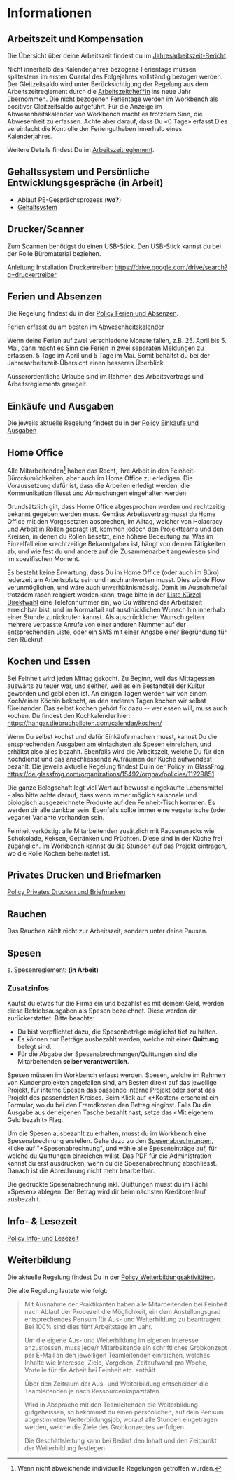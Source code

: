 # Informationen

## Arbeitszeit und Kompensation

Die Übersicht über deine Arbeitszeit findest du im [Jahresarbeitszeit-Bericht](https://workbench.feinheit.ch/report/annual-working-time/).

Nicht innerhalb des Kalenderjahres bezogene Ferientage müssen spätestens im ersten Quartal des Folgejahres vollständig bezogen werden. Der Gleitzeitsaldo wird unter Berücksichtigung der Regelung aus dem Arbeitszeitreglement durch die [Arbeitszeitchef*in](https://de.glassfrog.com/org/15492/roles/11266622) ins neue Jahr übernommen. Die nicht bezogenen Ferientage werden im Workbench als positiver Gleitzeitsaldo aufgeführt. Für die Anzeige im Abwesenheitskalender von Workbench macht es trotzdem Sinn, die Abwesenheit zu erfassen. Achte aber darauf, dass Du «0 Tage» erfasst.Dies vereinfacht die Kontrolle der Ferienguthaben innerhalb eines Kalenderjahres.

Weitere Details findest Du im [Arbeitszeitreglement](https://drive.google.com/drive/folders/1U_ZGs9IYaHJuicvYLPf4fAtdCld4eXJ3).

## Gehaltssystem und Persönliche Entwicklungsgespräche (in Arbeit)

* Ablauf PE-Gesprächsprozess (**wo?**)
* [Gehaltsystem](https://docs.google.com/document/d/1hs3vW-_Mik0F9P3rOTVnNKyPlKuWJ-wBMDovV4gh7uE/edit)

## Drucker/Scanner

Zum Scannen benötigst du einen USB-Stick. Den USB-Stick kannst du bei der Rolle Büromaterial beziehen.

Anleitung Installation Druckertreiber: https://drive.google.com/drive/search?q=druckertreiber

## Ferien und Absenzen

Die Regelung findest du in der [Policy Ferien und Absenzen](https://de.glassfrog.com/organizations/15492/orgnav/policies/10731016).

Ferien erfasst du am besten im [Abwesenheitskalender](https://workbench.feinheit.ch/report/absence-calendar/)

Wenn deine Ferien auf zwei verschiedene Monate fallen, z.B. 25. April bis 5. Mai, dann macht es Sinn die Ferien in zwei separaten Meldungen zu erfassen. 5 Tage im April und 5 Tage im Mai. Somit behältst du bei der Jahresarbeitszeit-Übersicht einen besseren Überblick.

Ausserordentliche Urlaube sind im Rahmen des Arbeitsvertrags und Arbeitsreglements geregelt.

## Einkäufe und Ausgaben

Die jeweils aktuelle Regelung findest du in der [Policy Einkäufe und Ausgaben](https://de.glassfrog.com/organizations/15492/orgnav/policies/10747699)

## Home Office

Alle Mitarbeitenden[^ho-regelung] haben das Recht, ihre Arbeit in den Feinheit-Büroräumlichkeiten, aber auch im Home Office zu erledigen. Die Voraussetzung dafür ist, dass die Arbeiten erledigt werden, die Kommunikation fliesst und Abmachungen eingehalten werden.

Grundsätzlich gilt, dass Home Office abgesprochen werden und rechtzeitig bekannt gegeben werden muss. Gemäss Arbeitsvertrag musst du Home Office mit den Vorgesetzten absprechen, im Alltag, welcher von Holacracy und Arbeit in Rollen geprägt ist, kommen jedoch den Projektteams und den Kreisen, in denen du Rollen besetzt, eine höhere Bedeutung zu. Was im Einzelfall eine «rechtzeitige Bekanntgabe» ist, hängt von deinen Tätigkeiten ab, und wie fest du und andere auf die Zusammenarbeit angewiesen sind im spezifischen Moment.

Es besteht keine Erwartung, dass Du im Home Office (oder auch im Büro) jederzeit am Arbeitsplatz sein und rasch antworten musst. Dies würde Flow verunmöglichen, und wäre auch unverhältnismässig. Damit im Ausnahmefall trotzdem rasch reagiert werden kann, trage bitte in der [Liste Kürzel Direktwahl](https://docs.google.com/spreadsheets/d/1oqF--dXBUlmKxGKjb9OJBZwhUH-PvAkstmaaKN1OtPQ/edit) eine Telefonnummer ein, wo Du während der Arbeitszeit erreichbar bist, und im Normalfall auf ausdrücklichen Wunsch hin innerhalb einer Stunde zurückrufen kannst. Als ausdrücklicher Wunsch gelten mehrere verpasste Anrufe von einer anderen Nummer auf der entsprechenden Liste, oder ein SMS mit einer Angabe einer Begründung für den Rückruf.

[^ho-regelung]: Wenn nicht abweichende individuelle Regelungen getroffen wurden.

## Kochen und Essen

Bei Feinheit wird jeden Mittag gekocht. Zu Beginn, weil das Mittagessen auswärts zu teuer war, und seither, weil es ein Bestandteil der Kultur geworden und geblieben ist. An einigen Tagen werden wir von einem Koch/einer Köchin bekocht, an den anderen Tagen kochen wir selbst füreinander. Das selbst kochen gehört fix dazu -- wer essen will, muss auch kochen. Du findest den Kochkalender hier: https://hangar.diebruchpiloten.com/calendar/kochen/

Wenn Du selbst kochst und dafür Einkäufe machen musst, kannst Du die entsprechenden Ausgaben am einfachsten als Spesen einreichen, und erhältst also alles bezahlt. Ebenfalls wird die Arbeitszeit, welche Du für den Kochdienst und das anschliessende Aufräumen der Küche aufwendest bezahlt. Die jeweils aktuelle Regelung findest Du in der Policy im GlassFrog: https://de.glassfrog.com/organizations/15492/orgnav/policies/11229851

Die ganze Belegschaft legt viel Wert auf bewusst eingekaufte Lebensmittel - also bitte achte darauf, dass wenn immer möglich saisonale und biologisch ausgezeichnete Produkte auf den Feinheit-Tisch kommen. Es werden dir alle dankbar sein. Ebenfalls sollte immer eine vegetarische (oder vegane) Variante vorhanden sein.

Feinheit verköstigt alle Mitarbeitenden zusätzlich mit Pausensnacks wie Schokolade, Keksen, Getränken und Früchten. Diese sind in der Küche frei zugänglich. Im Workbench kannst du die Stunden auf das Projekt eintragen, wo die Rolle Kochen beheimatet ist.

## Privates Drucken und Briefmarken

[Policy Privates Drucken und Briefmarken](https://de.glassfrog.com/organizations/15492/orgnav/policies/11254420)

## Rauchen

Das Rauchen zählt nicht zur Arbeitszeit, sondern unter deine Pausen.

## Spesen
s. Spesenreglement: **(in Arbeit)**

### Zusatzinfos

Kaufst du etwas für die Firma ein und bezahlst es mit deinem Geld, werden diese Betriebsausgaben als Spesen bezeichnet. Diese werden dir zurückerstattet. Bitte beachte:

* Du bist verpflichtet dazu, die Spesenbeträge möglichst tief zu halten.
* Es können nur Beträge ausbezahlt werden, welche mit einer **Quittung** belegt sind.
* Für die Abgabe der Spesenabrechnungen/Quittungen sind die Mitarbeitenden **selber verantwortlich**.

Spesen müssen im Workbench erfasst werden. Spesen, welche im Rahmen von Kundenprojekten angefallen sind, am Besten direkt auf das jeweilige Projekt, für interne Spesen das passende interne Projekt oder sonst das Projekt des passendsten Kreises. Beim Klick auf «+Kosten» erscheint ein Formular, wo du bei den Fremdkosten den Betrag eingibst. Falls Du die Ausgabe aus der eigenen Tasche bezahlt hast, setze das «Mit eigenem Geld bezahlt» Flag.

Um die Spesen ausbezahlt zu erhalten, musst du im Workbench eine Spesenabrechnung erstellen. Gehe dazu zu den [Spesenabrechnungen](https://workbench.feinheit.ch/expenses/), klicke auf "+Spesenabrechnung", und wähle alle Speseneinträge auf, für welche du Quittungen einreichen willst. Das PDF für die Administration kannst du erst ausdrucken, wenn du die Spesenabrechnung abschliesst. Danach ist die Abrechnung nicht mehr bearbeitbar.

Die gedruckte Spesenabrechnung inkl. Quittungen musst du im Fächli «Spesen» ablegen. Der Betrag wird dir beim nächsten Kreditorenlauf ausbezahlt.

## Info- & Lesezeit

[Policy Info- und Lesezeit](https://de.glassfrog.com/organizations/15492/orgnav/policies/11004238)

## Weiterbildung

Die aktuelle Regelung findest Du in der [Policy Weiterbildungsaktivitäten](https://de.glassfrog.com/organizations/15492/orgnav/policies/10848071).

Die alte Regelung lautete wie folgt:

> Mit Ausnahme der Praktikanten haben alle Mitarbeitenden bei Feinheit nach Ablauf der Probezeit die Möglichkeit, ein dem Anstellungsgrad entsprechendes Pensum für Aus- und Weiterbildung zu beantragen. Bei 100% sind dies fünf Arbeitstage im Jahr.
>
> Um die eigene Aus- und Weiterbildung im eigenen Interesse anzustossen, muss jede/r Mitarbeitende ein schriftliches Grobkonzept per E-Mail an den jeweiligen Teamleitenden einreichen, welches Inhalte wie Interesse, Ziele, Vorgehen, Zeitaufwand pro Woche, Vorteile für die Arbeit bei Feinheit etc. enthält.
>
> Über den Zeitraum der Aus- und Weiterbildung entscheiden die Teamleitenden je nach Ressourcenkapazitäten.
>
> Wird in Absprache mit den Teamleitenden die Weiterbildung gutgeheissen, so bekommst du einen persönlichen, auf dein Pensum abgestimmten Weiterbildungsjob, worauf alle Stunden eingetragen werden, welche die Ziele des Grobkonzeptes verfolgen.
>
> Die Geschäftsleitung kann bei Bedarf den Inhalt und den Zeitpunkt der Weiterbildung festlegen.
>

